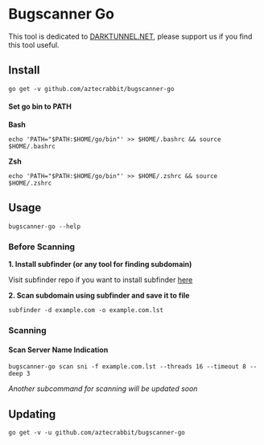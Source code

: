 # Bugscanner Go

This tool is dedicated to [DARKTUNNEL.NET](https://www.darktunnel.net), please support us if you find this tool useful.


Install
-------

	go get -v github.com/aztecrabbit/bugscanner-go


#### Set go bin to PATH

**Bash**

	echo 'PATH="$PATH:$HOME/go/bin"' >> $HOME/.bashrc && source $HOME/.bashrc

**Zsh**

	echo 'PATH="$PATH:$HOME/go/bin"' >> $HOME/.zshrc && source $HOME/.zshrc


Usage
-----

	bugscanner-go --help


### Before Scanning

**1. Install subfinder (or any tool for finding subdomain)**

Visit subfinder repo if you want to install subfinder [here](https://github.com/projectdiscovery/subfinder#installation)


**2. Scan subdomain using subfinder and save it to file**

	subfinder -d example.com -o example.com.lst


### Scanning

#### Scan Server Name Indication

	bugscanner-go scan sni -f example.com.lst --threads 16 --timeout 8 --deep 3

*Another subcommand for scanning will be updated soon*


Updating
--------

	go get -v -u github.com/aztecrabbit/bugscanner-go
